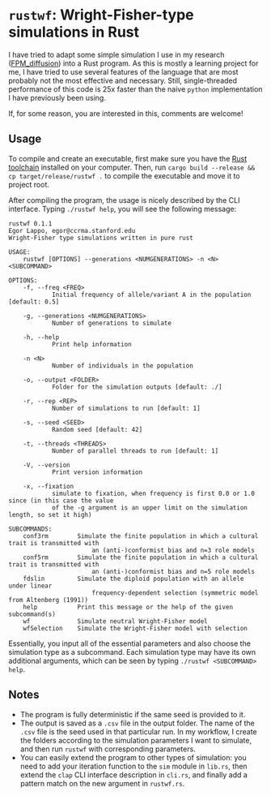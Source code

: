 # `rustwf`: Wright-Fisher-type simulations in Rust

I have tried to adapt some simple simulation I use in my research ([FPM_diffusion](https://github.com/EgorLappo/FPM_diffusion)) into a Rust program. As this is mostly a learning project for me, I have tried to use several features of the language that are most probably not the most effective and necessary. Still, single-threaded performance of this code is 25x faster than the naive `python` implementation I have previously been using.

If, for some reason, you are interested in this, comments are welcome!

## Usage

To compile and create an executable, first make sure you have the [Rust toolchain](https://rustup.rs) installed on your computer. Then, run `cargo build --release && cp target/release/rustwf .` to compile the executable and move it to project root.

After compiling the program, the usage is nicely described by the CLI interface. Typing `./rustwf help`, you will see the following message:

```
rustwf 0.1.1
Egor Lappo, egor@ccrma.stanford.edu
Wright-Fisher type simulations written in pure rust

USAGE:
    rustwf [OPTIONS] --generations <NUMGENERATIONS> -n <N> <SUBCOMMAND>

OPTIONS:
    -f, --freq <FREQ>
            Initial frequency of allele/variant A in the population [default: 0.5]

    -g, --generations <NUMGENERATIONS>
            Number of generations to simulate

    -h, --help
            Print help information

    -n <N>
            Number of individuals in the population

    -o, --output <FOLDER>
            Folder for the simulation outputs [default: ./]

    -r, --rep <REP>
            Number of simulations to run [default: 1]

    -s, --seed <SEED>
            Random seed [default: 42]

    -t, --threads <THREADS>
            Number of parallel threads to run [default: 1]

    -V, --version
            Print version information

    -x, --fixation
            simulate to fixation, when frequency is first 0.0 or 1.0 since (in this case the value
            of the -g argument is an upper limit on the simulation length, so set it high)

SUBCOMMANDS:
    conf3rm        Simulate the finite population in which a cultural trait is transmitted with
                       an (anti-)conformist bias and n=3 role models
    conf5rm        Simulate the finite population in which a cultural trait is transmitted with
                       an (anti-)conformist bias and n=5 role models
    fdslin         Simulate the diploid population with an allele under linear
                       frequency-dependent selection (symmetric model from Altenberg (1991))
    help           Print this message or the help of the given subcommand(s)
    wf             Simulate neutral Wright-Fisher model
    wfSelection    Simulate the Wright-Fisher model with selection
```

Essentially, you input all of the essential parameters and also choose the simulation type as a subcommand. Each simulation type may have its own additional arguments, which can be seen by typing `./rustwf <SUBCOMMAND> help`.

## Notes

* The program is fully deterministic if the same seed is provided to it. 
* The output is saved as a `.csv` file in the output folder. The name of the `.csv` file is the seed used in that particular run. In my workflow, I create the folders according to the simulation parameters I want to simulate, and then run `rustwf` with corresponding parameters. 
* You can easily extend the program to other types of simulation: you need to add your iteration function to the `sim` module in `lib.rs`, then extend the `clap` CLI interface description in `cli.rs`, and finally add a pattern match on the new argument in `rustwf.rs`.

